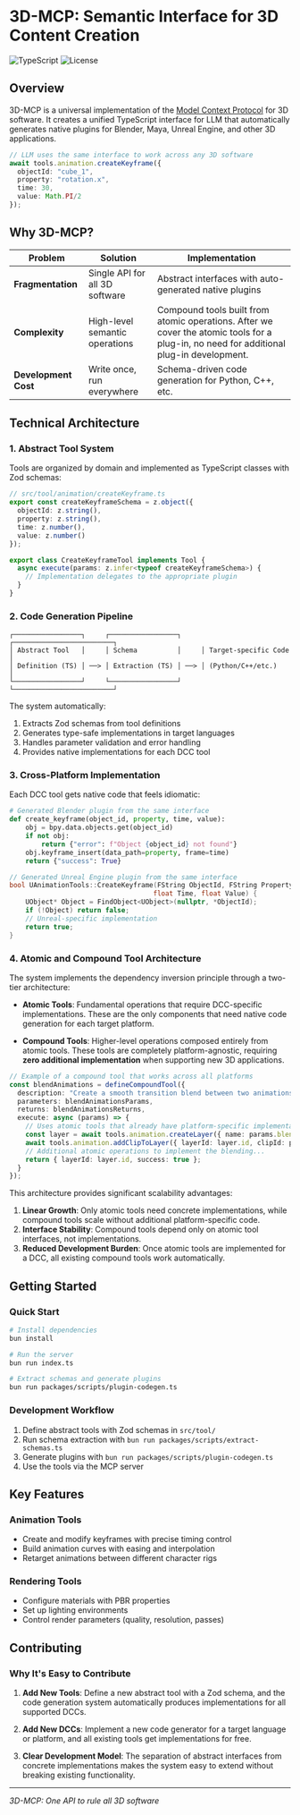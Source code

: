 # 3D-MCP: Semantic Interface for 3D Content Creation

![TypeScript](https://img.shields.io/badge/TypeScript-5.0%2B-blue) ![License](https://img.shields.io/badge/License-Apache_2.0-green)

## Overview

3D-MCP is a universal implementation of the [Model Context Protocol](https://modelcontextprotocol.io/introduction) for 3D software. It creates a unified TypeScript interface for LLM that automatically generates native plugins for Blender, Maya, Unreal Engine, and other 3D applications.

```typescript
// LLM uses the same interface to work across any 3D software
await tools.animation.createKeyframe({
  objectId: "cube_1",
  property: "rotation.x",
  time: 30,
  value: Math.PI/2
});
```

## Why 3D-MCP?

| Problem | Solution | Implementation |
|---------|----------|----------------|
| **Fragmentation** | Single API for all 3D software | Abstract interfaces with auto-generated native plugins |
| **Complexity** | High-level semantic operations | Compound tools built from atomic operations. After we cover the atomic tools for a plug-in, no need for additional plug-in development. |
| **Development Cost** | Write once, run everywhere | Schema-driven code generation for Python, C++, etc. |

## Technical Architecture

### 1. Abstract Tool System

Tools are organized by domain and implemented as TypeScript classes with Zod schemas:

```typescript
// src/tool/animation/createKeyframe.ts
export const createKeyframeSchema = z.object({
  objectId: z.string(),
  property: z.string(),
  time: z.number(),
  value: z.number()
});

export class CreateKeyframeTool implements Tool {
  async execute(params: z.infer<typeof createKeyframeSchema>) {
    // Implementation delegates to the appropriate plugin
  }
}
```

### 2. Code Generation Pipeline

```
┌─────────────────┐     ┌─────────────────┐     ┌─────────────────────────┐
│ Abstract Tool   │     │ Schema          │     │ Target-specific Code    │
│ Definition (TS) │ ──> │ Extraction (TS) │ ──> │ (Python/C++/etc.)       │
└─────────────────┘     └─────────────────┘     └─────────────────────────┘
```

The system automatically:
1. Extracts Zod schemas from tool definitions
2. Generates type-safe implementations in target languages
3. Handles parameter validation and error handling
4. Provides native implementations for each DCC tool

### 3. Cross-Platform Implementation

Each DCC tool gets native code that feels idiomatic:

```python
# Generated Blender plugin from the same interface
def create_keyframe(object_id, property, time, value):
    obj = bpy.data.objects.get(object_id)
    if not obj:
        return {"error": f"Object {object_id} not found"}
    obj.keyframe_insert(data_path=property, frame=time)
    return {"success": True}
```

```cpp
// Generated Unreal Engine plugin from the same interface
bool UAnimationTools::CreateKeyframe(FString ObjectId, FString Property, 
                                    float Time, float Value) {
    UObject* Object = FindObject<UObject>(nullptr, *ObjectId);
    if (!Object) return false;
    // Unreal-specific implementation
    return true;
}
```

### 4. Atomic and Compound Tool Architecture

The system implements the dependency inversion principle through a two-tier architecture:

- **Atomic Tools**: Fundamental operations that require DCC-specific implementations. These are the only components that need native code generation for each target platform.

- **Compound Tools**: Higher-level operations composed entirely from atomic tools. These tools are completely platform-agnostic, requiring **zero additional implementation** when supporting new 3D applications.

```typescript
// Example of a compound tool that works across all platforms
const blendAnimations = defineCompoundTool({
  description: "Create a smooth transition blend between two animations",
  parameters: blendAnimationsParams,
  returns: blendAnimationsReturns,
  execute: async (params) => {
    // Uses atomic tools that already have platform-specific implementations
    const layer = await tools.animation.createLayer({ name: params.blendLayerName });
    await tools.animation.addClipToLayer({ layerId: layer.id, clipId: params.fromClipId });
    // Additional atomic operations to implement the blending...
    return { layerId: layer.id, success: true };
  }
});
```

This architecture provides significant scalability advantages:

1. **Linear Growth**: Only atomic tools need concrete implementations, while compound tools scale without additional platform-specific code.
2. **Interface Stability**: Compound tools depend only on atomic tool interfaces, not implementations.
3. **Reduced Development Burden**: Once atomic tools are implemented for a DCC, all existing compound tools work automatically.

## Getting Started

### Quick Start

```bash
# Install dependencies
bun install

# Run the server
bun run index.ts

# Extract schemas and generate plugins
bun run packages/scripts/plugin-codegen.ts
```

### Development Workflow

1. Define abstract tools with Zod schemas in `src/tool/`
2. Run schema extraction with `bun run packages/scripts/extract-schemas.ts`
3. Generate plugins with `bun run packages/scripts/plugin-codegen.ts`
4. Use the tools via the MCP server

## Key Features

### Animation Tools
- Create and modify keyframes with precise timing control
- Build animation curves with easing and interpolation
- Retarget animations between different character rigs

### Rendering Tools
- Configure materials with PBR properties
- Set up lighting environments
- Control render parameters (quality, resolution, passes)

## Contributing

### Why It's Easy to Contribute

1. **Add New Tools**: Define a new abstract tool with a Zod schema, and the code generation system automatically produces implementations for all supported DCCs.

2. **Add New DCCs**: Implement a new code generator for a target language or platform, and all existing tools get implementations for free.

3. **Clear Development Model**: The separation of abstract interfaces from concrete implementations makes the system easy to extend without breaking existing functionality.

---

*3D-MCP: One API to rule all 3D software*